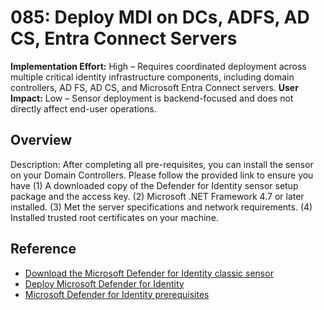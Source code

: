# 085: Deploy MDI on DCs, ADFS, AD CS, Entra Connect Servers

**Implementation Effort:** High – Requires coordinated deployment across multiple critical identity infrastructure components, including domain controllers, AD FS, AD CS, and Microsoft Entra Connect servers.
**User Impact:** Low – Sensor deployment is backend-focused and does not directly affect end-user operations.

## Overview

Description: After completing all pre-requisites, you can install the sensor on your Domain Controllers. Please follow the provided link to ensure you have (1) A downloaded copy of the Defender for Identity sensor setup package and the access key. (2) Microsoft .NET Framework 4.7 or later installed. (3) Met the server specifications and network requirements. (4) Installed trusted root certificates on your machine.

## Reference

* [Download the Microsoft Defender for Identity classic sensor](https://learn.microsoft.com/defender-for-identity/deploy/download-sensor)
* [Deploy Microsoft Defender for Identity](https://learn.microsoft.com/defender-for-identity/deploy/deploy-defender-identity)
* [Microsoft Defender for Identity prerequisites](https://learn.microsoft.com/defender-for-identity/deploy/prerequisites)

